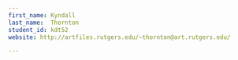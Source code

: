 ```yaml
---
first_name: Kyndall
last_name:  Thornton
student_id: kdt52
website: http://artfiles.rutgers.edu/~thornton@art.rutgers.edu/

---
```

